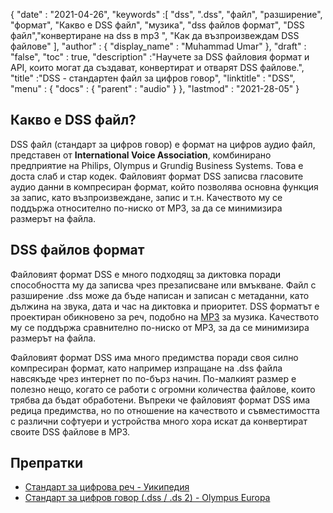 {
  "date" : "2021-04-26",
  "keywords" :[ "dss", ".dss", "файл", "разширение", "формат", "Какво е DSS файл", "музика", "dss файлов формат", "DSS файл","конвертиране на dss в mp3 ", "Как да възпроизвеждам DSS файлове" ],
  "author" : {
    "display_name" : "Muhammad Umar"
},
  "draft" : "false",
  "toc" : true,
  "description" :"Научете за DSS файловия формат и API, които могат да създават, конвертират и отварят DSS файлове.",
  "title" :"DSS - стандартен файл за цифров говор",
  "linktitle" : "DSS",
  "menu" : {
    "docs" : {
      "parent" : "audio"
}
},
  "lastmod" : "2021-28-05"
}

## Какво е DSS файл?
DSS файл (стандарт за цифров говор) е формат на цифров аудио файл, представен от **International Voice Association**, комбинирано предприятие на Philips, Olympus и Grundig Business Systems. Това е доста слаб и стар кодек. Файловият формат DSS записва гласовите аудио данни в компресиран формат, който позволява основна функция за запис, като възпроизвеждане, запис и т.н. Качеството му се поддържа относително по-ниско от MP3, за да се минимизира размерът на файла.

## DSS файлов формат

Файловият формат DSS е много подходящ за диктовка поради способността му да записва чрез презаписване или вмъкване. Файл с разширение .dss може да бъде написан и записан с метаданни, като дължина на звука, дата и час на диктовка и приоритет. DSS форматът е проектиран обикновено за реч, подобно на [MP3](/bg/audio/mp3/) за музика. Качеството му се поддържа сравнително по-ниско от MP3, за да се минимизира размерът на файла.

Файловият формат DSS има много предимства поради своя силно компресиран формат, като например изпращане на .dss файла навсякъде чрез интернет по по-бърз начин. По-малкият размер е полезно нещо, когато се работи с огромни количества файлове, които трябва да бъдат обработени. Въпреки че файловият формат DSS има редица предимства, но по отношение на качеството и съвместимостта с различни софтуери и устройства много хора искат да конвертират своите DSS файлове в MP3.

## Препратки

* [Стандарт за цифрова реч - Уикипедия](https://en.wikipedia.org/wiki/Digital_Speech_Standard)
* [Стандарт за цифров говор (.dss / .ds 2) - Olympus Europa](https://www.olympus-europa.com/site/en/a/audio_support/audio_support_help/digital_speech_standard/index.html)

